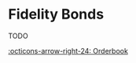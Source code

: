 # Fidelity Bonds

TODO

[:octicons-arrow-right-24: Orderbook][orderbook]

[orderbook]: /market/orderbook
